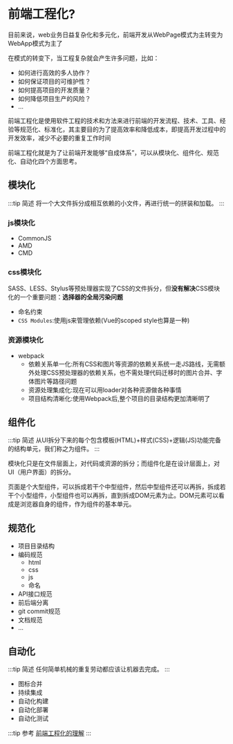 # 前端工程化?

目前来说，web业务日益复杂化和多元化，前端开发从WebPage模式为主转变为WebApp模式为主了

在模式的转变下，当工程复杂就会产生许多问题，比如：
* 如何进行高效的多人协作？
* 如何保证项目的可维护性？
* 如何提高项目的开发质量？
* 如何降低项目生产的风险？
* ...

前端工程化是使用软件工程的技术和方法来进行前端的开发流程、技术、工具、经验等规范化、标准化，其主要目的为了提高效率和降低成本，即提高开发过程中的开发效率，减少不必要的重复工作时间

前端工程化就是为了让前端开发能够“自成体系”，可以从模块化、组件化、规范化、自动化四个方面思考。

## 模块化
:::tip 简述
将一个大文件拆分成相互依赖的小文件，再进行统一的拼装和加载。
:::
### js模块化
* CommonJS
* AMD
* CMD
### css模块化
SASS、LESS、Stylus等预处理器实现了CSS的文件拆分，但**没有解决**CSS模块化的一个重要问题：**选择器的全局污染问题**
* 命名约束
* ``CSS Modules``:使用js来管理依赖(Vue的scoped style也算是一种)

### 资源模块化
* webpack
  * 依赖关系单一化:所有CSS和图片等资源的依赖关系统一走JS路线，无需额外处理CSS预处理器的依赖关系，也不需处理代码迁移时的图片合并、字体图片等路径问题
  * 资源处理集成化:现在可以用loader对各种资源做各种事情
  * 项目结构清晰化:使用Webpack后,整个项目的目录结构更加清晰明了
## 组件化
:::tip 简述
从UI拆分下来的每个包含模板(HTML)+样式(CSS)+逻辑(JS)功能完备的结构单元，我们称之为组件。
:::

模块化只是在文件层面上，对代码或资源的拆分；而组件化是在设计层面上，对UI（用户界面）的拆分。

页面是个大型组件，可以拆成若干个中型组件，然后中型组件还可以再拆，拆成若干个小型组件，小型组件也可以再拆，直到拆成DOM元素为止。DOM元素可以看成是浏览器自身的组件，作为组件的基本单元。
## 规范化
* 项目目录结构
* 编码规范
  * html
  * css
  * js
  * 命名
* API接口规范
* 前后端分离
* git commit规范
* 文档规范
* ...
## 自动化
:::tip 简述
任何简单机械的重复劳动都应该让机器去完成。
:::
* 图标合并
* 持续集成
* 自动化构建
* 自动化部署
* 自动化测试

:::tip 参考
[前端工程化的理解](https://www.jianshu.com/p/88ed70476adb)
:::